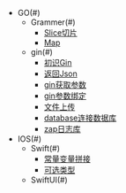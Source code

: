 * GO(#)
  * Grammer(#)
    * [Slice切片](GO/yufa/slice.md)
    * [Map](GO/yufa/map.md)
  * gin(#)
    * [初识Gin](GO/gin/初识gin.md)
    * [返回Json](GO/gin/返回Json数据.md)
    * [gin获取参数](GO/gin/gin获取参数.md)
    * [gin参数绑定](GO/gin/gin参数绑定.md)
    * [文件上传](GO/gin/文件上传.md)
    * [database连接数据库](GO/gin/Datebase标准库.md)
    * [zap日志库](GO/gin/zap日志库.md)
* IOS(#)
  * Swift(#)
    * [常量变量拼接](ios/swift/常量变量拼接.md)
    * [可选类型](ios/swift/可选类型.md)
  * SwiftUI(#)
